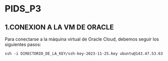 # PIDS_P3

## 1.CONEXION A LA VM DE ORACLE
Para conectarse a la máquina virtual de Oracle Cloud, debemos seguir los siguientes pasos:

`ssh -i DIRECTORIO_DE_LA_KEY/ssh-key-2023-11-25.key ubuntu@143.47.53.63`
